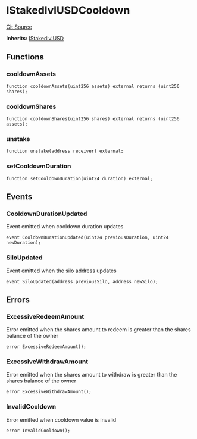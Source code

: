# IStakedlvlUSDCooldown
[Git Source](https://github.com/Level-Money/contracts/blob/0fa663cd541ef95fb08cd2849fd8cc2be3967548/src/v1/interfaces/IStakedlvlUSDCooldown.sol)

**Inherits:**
[IStakedlvlUSD](/src/v1/interfaces/IStakedlvlUSD.sol/interface.IStakedlvlUSD.md)


## Functions
### cooldownAssets


```solidity
function cooldownAssets(uint256 assets) external returns (uint256 shares);
```

### cooldownShares


```solidity
function cooldownShares(uint256 shares) external returns (uint256 assets);
```

### unstake


```solidity
function unstake(address receiver) external;
```

### setCooldownDuration


```solidity
function setCooldownDuration(uint24 duration) external;
```

## Events
### CooldownDurationUpdated
Event emitted when cooldown duration updates


```solidity
event CooldownDurationUpdated(uint24 previousDuration, uint24 newDuration);
```

### SiloUpdated
Event emitted when the silo address updates


```solidity
event SiloUpdated(address previousSilo, address newSilo);
```

## Errors
### ExcessiveRedeemAmount
Error emitted when the shares amount to redeem is greater than the shares balance of the owner


```solidity
error ExcessiveRedeemAmount();
```

### ExcessiveWithdrawAmount
Error emitted when the shares amount to withdraw is greater than the shares balance of the owner


```solidity
error ExcessiveWithdrawAmount();
```

### InvalidCooldown
Error emitted when cooldown value is invalid


```solidity
error InvalidCooldown();
```

